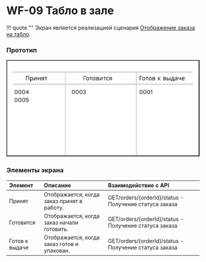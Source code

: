 # WF-09 Табло в зале

!!! quote ""
    Экран является реализацией сценария [Отображение заказа на табло](../requirements/uc16.md).

### Прототип

![Альтернативный текст](wf09WEB.png)

### Элементы экрана

| **Элемент**    | **Описание**                                | Взаимодействие&nbsp;с&nbsp;API                         |
| :------------- | :------------------------------------------ | :----------------------------------------------------- |
| Принят         | Отображается, когда заказ принят в работу.  | GET/orders/{orderId}/status - Получение статуса заказа |
| Готовится      | Отображается, когда заказ начали готовить.  | GET/orders/{orderId}/status - Получение статуса заказа |
| Готов к выдаче | Отображается, когда заказ готов и упакован. | GET/orders/{orderId}/status - Получение статуса заказа |

